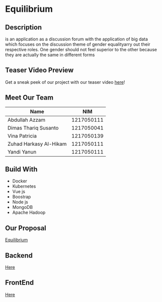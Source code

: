 # Equilibrium

## Description

is an application as a discussion forum with the application of big data which focuses on the discussion theme of gender equalityarry out their respective roles. One gender should not feel superior to the other because they are actually the same in different forms

## Teaser Video Preview

Get a sneak peek of our project with our teaser video [here]([https://www.instagram.com/](https://www.instagram.com/reel/C7CYUxGRXTV/?igsh=aGI2bTIydWRla2Zq))!

## Meet Our Team 

| Name                                   |     NIM     |  
| -------------------------------------- | ----------- |
| Abdullah Azzam                         | 1217050111  | 
| Dimas Thariq Susanto                   | 1217050041  |            
| Vina Patricia                          | 1217050139  |           
| Zuhad Harkasy Al-Hikam                 | 1217050111  |        
| Yandi Yanun                            | 1217050111  |           

## Build With 
- Docker
- Kubernetes
- Vue js
- Boostrap
- Node js
- MongoDB
- Apache Hadoop

## Our Proposal
[Equilibrium](https://github.com/vinaapatricia/Equilibrium/files/15311317/Sistem.Terdistribusi.pdf)

## Backend
[Here](https://github.com/vinaapatricia/equilibrium-backend)
## FrontEnd 
[Here](https://github.com/spicynoon/equilibrium)
